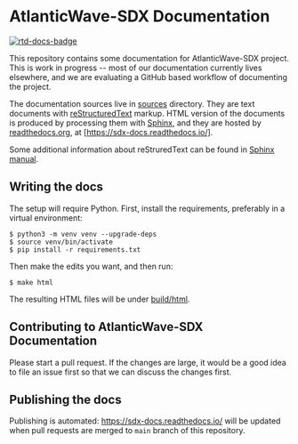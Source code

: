 # AtlanticWave-SDX Documentation

[![rtd-docs-badge]][rtd-docs]

This repository contains some documentation for AtlanticWave-SDX
project.  This is work in progress -- most of our documentation
currently lives elsewhere, and we are evaluating a GitHub based
workflow of documenting the project.

The documentation sources live in [sources] directory.  They are text
documents with [reStructuredText][reST] markup.  HTML version of the
documents is produced by processing them with [Sphinx], and they are
hosted by [readthedocs.org], at [https://sdx-docs.readthedocs.io/].

Some additional information about reStruredText can be found in
[Sphinx manual][Sphinx+reST].


## Writing the docs

The setup will require Python.  First, install the requirements,
preferably in a virtual environment:

```console
$ python3 -m venv venv --upgrade-deps
$ source venv/bin/activate
$ pip install -r requirements.txt
```

Then make the edits you want, and then run:

```console
$ make html
```

The resulting HTML files will be under [build/html].


## Contributing to AtlanticWave-SDX Documentation

Please start a pull request.  If the changes are large, it would be a
good idea to file an issue first so that we can discuss the changes
first.


## Publishing the docs

Publishing is automated: https://sdx-docs.readthedocs.io/ will be
updated when pull requests are merged to `main` branch of this
repository.


<!-- URLs -->

[sources]: ./sources
[build/html]: ./build/html

[reST]: https://docutils.sourceforge.io/rst.html
[readthedocs.org]: https://about.readthedocs.com/
[Sphinx]: https://www.sphinx-doc.org/en/master/index.html
[Sphinx+reST]: https://www.sphinx-doc.org/en/master/usage/restructuredtext/basics.html

[sdx-docs-rtd]: https://sdx-docs.readthedocs.io/

[rtd-docs]: https://sdx-docs.readthedocs.io/en/latest/?badge=latest
[rtd-docs-badge]: https://readthedocs.org/projects/sdx-docs/badge/?version=latest (Documentation Status)

